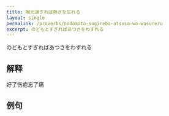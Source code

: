 ```yaml
---
title: 喉元過ぎれば熱さを忘れる
layout: single
permalink: /proverbs/nodomoto-sugireba-atsusa-wo-wasureru
excerpt: のどもとすぎればあつさをわすれる
---
```


のどもとすぎればあつさをわすれる

## 解释

好了伤疤忘了痛

## 例句

